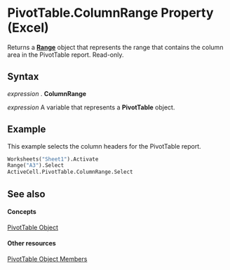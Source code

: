 
# PivotTable.ColumnRange Property (Excel)

Returns a  **[Range](b8207778-0dcc-4570-1234-f130532cc8cd.md)** object that represents the range that contains the column area in the PivotTable report. Read-only.


## Syntax

 _expression_ . **ColumnRange**

 _expression_ A variable that represents a **PivotTable** object.


## Example

This example selects the column headers for the PivotTable report.


```vb
Worksheets("Sheet1").Activate 
Range("A3").Select 
ActiveCell.PivotTable.ColumnRange.Select
```


## See also


#### Concepts


[PivotTable Object](a9c1d4a0-78a9-f9a6-6daf-91cb63e45842.md)
#### Other resources


[PivotTable Object Members](8e8d1692-cf32-63c6-a1f6-54ddcc2a4964.md)
